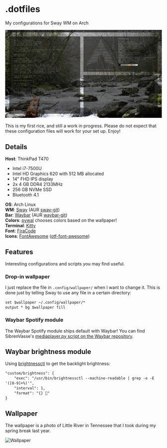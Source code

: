 # .dotfiles
My configurations for Sway WM on Arch

![Screenshot](/screenshot.png?raw=true)

This is my first rice, and still a work in progress. Please do not expect that these configuration files will work for your set up. Enjoy!

## Details
**Host**: ThinkPad T470
* Intel i7-7500U
* Intel HD Graphics 620 with 512 MB allocated
* 14" FHD IPS display
* 2x 4 GB DDR4 2133MHz
* 256 GB NVMe SSD
* Bluetooth 4.1

**OS**: Arch Linux<br />
**WM**: [Sway](https://swaywm.org/) (AUR [sway-git](https://aur.archlinux.org/packages/sway-git/))<br />
**Bar**: [Waybar](https://github.com/alexays/waybar) (AUR [waybar-git](https://aur.archlinux.org/packages/waybar-git))<br />
**Colors**: [pywal](https://github.com/dylanaraps/pywal) chooses colors based on the wallpaper!<br />
**Terminal**: [Kitty](https://github.com/kovidgoyal/kitty)<br />
**Font**: [FiraCode](https://github.com/tonsky/FiraCode)<br /> 
**Icons**: [FontAwesome](https://fontawesome.com/) ([otf-font-awesome](https://www.archlinux.org/packages/community/any/otf-font-awesome/))

## Features
Interesting configurations and scripts you may find useful.

### Drop-in wallpaper
I just replace the file in `.config/wallpaper/` when I want to change it. This is done just by telling Sway to use any file in a certain directory:

```
set $wallpaper ~/.config/wallpaper/*
output * bg $wallpaper fill
```

### Waybar Spotify module
The Waybar Spotify module ships default with Waybar! You can find SibrenVasse's [mediaplayer.py script on the Waybar repository](https://github.com/Alexays/Waybar/blob/master/resources/custom_modules/mediaplayer.py).

## Waybar brightness module
Using [brightnessctl](https://github.com/Hummer12007/brightnessctl) to get the backlight brightness:

```
"custom/brightness": {
	"exec": "/usr/bin/brightnessctl --machine-readable | grep -o -E '([0-9]+%)'",
	"interval": 1,
	"format": "{} "
} 
```

## Wallpaper
The wallpaper is a photo of Little River in Tennessee that I took during my spring break last year.

![Wallpaper](/.config/wallpaper/DSC_0140_edit.jpg?raw=true)
